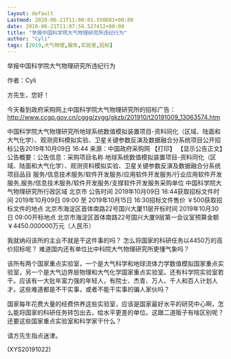 ```yaml
---
layout: default
Lastmod: 2020-06-21T11:08:01.550681+00:00
date: 2020-06-21T11:07:59.527412+00:00
title: "举报中国科学院大气物理研究所违纪行为"
author: "Cyli"
tags: [2019,大气物理,服务,实验室,招标]
---
```


举报中国科学院大气物理研究所违纪行为

作者：Cyli

方先生，您好！

今天看到政府采购网上中国科学院大气物理研究所的招标广告：http://www.ccgp.gov.cn/cggg/zygg/gkzb/201910/t20191009_13063574.htm

中国科学院大气物理研究所地球系统数值模拟装置项目-资料同化（区域、陆面和大气化学）、观测资料模拟实验、卫星关键参数反演及数据融合分系统项目公开招标公告2019年10月09日 16:44 来源：中国政府采购网 【打印】 【显示公告正文】公告概要：公告信息：采购项目名称	地球系统数值模拟装置项目-资料同化（区域、陆面和大气化学）、观测资料模拟实验、卫星关键参数反演及数据融合分系统项目品目	服务/信息技术服务/软件开发服务/应用软件开发服务/行业应用软件开发服务,服务/信息技术服务/软件开发服务/支撑软件开发服务采购单位	中国科学院大气物理研究所行政区域	北京市	公告时间	2019年10月09日 16:44获取招标文件时间	2019年10月09日 09:00  至  2019年10月15日 16:30招标文件售价	￥500获取招标文件的地点	北京市海淀区首体南路22号国兴大厦11层开标时间	2019年10月30日 09:00开标地点	北京市海淀区首体南路22号国兴大厦9层第一会议室预算金额	￥4450.000000万元（人民币）

我就纳闷该所的主业不就是干这件事的吗？ 怎么将国家的科研任务以4450万的高价招标呢？ 难道国内还有单位比中科院大气物理研究所更懂气象吗？

该所有两个国家重点实验室，一个是大气科学和地球流体力学数值模拟国家重点实验室，另一个是大气边界层物理和大气化学国家重点实验室。还有科学院实验室若干。应该有一大批年富力强的年轻人，有院士、杰青、万人、千人和百人计划人才。这些难道都是不干实事，或者不能干实事的骗人家伙吗？

国家每年花费大量的经费供养这些实验室，应该是国家最好水平的研究中心啊，怎么能将国家的科研任务转包出去，给水平更差的单位。这跟二道贩子有啥区别呢？ 还要这些国家重点实验室和科学家干什么？

请方先生指点迷津。

(XYS20191022)

